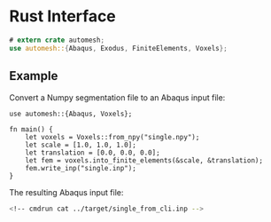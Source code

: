 # Rust Interface

```rust
# extern crate automesh;
use automesh::{Abaqus, Exodus, FiniteElements, Voxels};
```

## Example

Convert a Numpy segmentation file to an Abaqus input file:

```rust,ignore
use automesh::{Abaqus, Voxels};

fn main() {
    let voxels = Voxels::from_npy("single.npy");
    let scale = [1.0, 1.0, 1.0];
    let translation = [0.0, 0.0, 0.0];
    let fem = voxels.into_finite_elements(&scale, &translation);
    fem.write_inp("single.inp");
}
```

The resulting Abaqus input file:

```sh
<!-- cmdrun cat ../target/single_from_cli.inp -->
```
